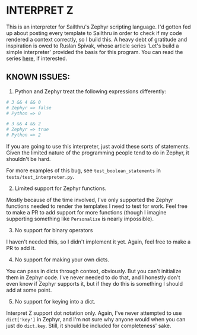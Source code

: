 # INTERPRET Z
This is an interpreter for Sailthru's Zephyr scripting language. I'd gotten fed
up about posting every template to Sailthru in order to check if my code
rendered a context correctly, so I build this. A heavy debt of gratitude and 
inspiration is owed to Ruslan Spivak, whose article series 'Let's build a
simple interpreter' provided the basis for this program. You can read the 
series [here](https://ruslanspivak.com/lsbasi-part1/), if interested.

## KNOWN ISSUES:
1. Python and Zephyr treat the following expressions differently:

```python
# 3 && 4 && 0
# Zephyr => false
# Python => 0

# 3 && 4 && 2
# Zephyr => true
# Python => 2
```

If you are going to use this interpreter, just avoid these sorts of statements.
Given the limited nature of the programming people tend to do in 
Zephyr, it shouldn't be hard.

For more examples of this bug, see `test_boolean_statements` in 
`tests/test_interpreter.py`.

2. Limited support for Zephyr functions. 

Mostly because of the time involved, I've only supported the Zephyr functions
needed to render the templates I need to test for work. Feel free to make a PR
to add support for more functions (though I imagine supporting something like
`Personalize` is nearly impossible).

3. No support for binary operators

I haven't needed this, so I didn't implement it yet. Again, feel free to make a
PR to add it.

4. No support for making your own dicts.

You can pass in dicts through context, obviously. But you can't initialize them
in Zephyr code. I've never needed to do that, and I honestly don't even know
if Zephyr supports it, but if they do this is something I should add at some
point.

5. No support for keying into a dict.

Interpret Z support dot notation only. Again, I've never attempted to use
`dict['key']` in Zephyr, and I'm not sure why anyone would when you can just do
`dict.key`. Still, it should be included for completeness' sake.

